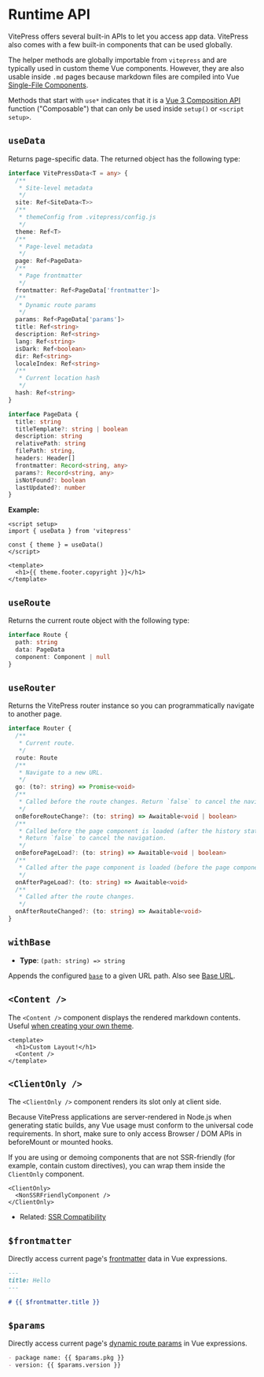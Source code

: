 # Runtime API

VitePress offers several built-in APIs to let you access app data. VitePress also comes with a few built-in components that can be used globally.

The helper methods are globally importable from `vitepress` and are typically used in custom theme Vue components. However, they are also usable inside `.md` pages because markdown files are compiled into Vue [Single-File Components](https://vuejs.org/guide/scaling-up/sfc.html).

Methods that start with `use*` indicates that it is a [Vue 3 Composition API](https://vuejs.org/guide/introduction.html#composition-api) function ("Composable") that can only be used inside `setup()` or `<script setup>`.

## `useData` <Badge type="info" text="composable" />

Returns page-specific data. The returned object has the following type:

```ts
interface VitePressData<T = any> {
  /**
   * Site-level metadata
   */
  site: Ref<SiteData<T>>
  /**
   * themeConfig from .vitepress/config.js
   */
  theme: Ref<T>
  /**
   * Page-level metadata
   */
  page: Ref<PageData>
  /**
   * Page frontmatter
   */
  frontmatter: Ref<PageData['frontmatter']>
  /**
   * Dynamic route params
   */
  params: Ref<PageData['params']>
  title: Ref<string>
  description: Ref<string>
  lang: Ref<string>
  isDark: Ref<boolean>
  dir: Ref<string>
  localeIndex: Ref<string>
  /**
   * Current location hash
   */
  hash: Ref<string>
}

interface PageData {
  title: string
  titleTemplate?: string | boolean
  description: string
  relativePath: string
  filePath: string,
  headers: Header[]
  frontmatter: Record<string, any>
  params?: Record<string, any>
  isNotFound?: boolean
  lastUpdated?: number
}
```

**Example:**

```vue
<script setup>
import { useData } from 'vitepress'

const { theme } = useData()
</script>

<template>
  <h1>{{ theme.footer.copyright }}</h1>
</template>
```

## `useRoute` <Badge type="info" text="composable" />

Returns the current route object with the following type:

```ts
interface Route {
  path: string
  data: PageData
  component: Component | null
}
```

## `useRouter` <Badge type="info" text="composable" />

Returns the VitePress router instance so you can programmatically navigate to another page.

```ts
interface Router {
  /**
   * Current route.
   */
  route: Route
  /**
   * Navigate to a new URL.
   */
  go: (to?: string) => Promise<void>
  /**
   * Called before the route changes. Return `false` to cancel the navigation.
   */
  onBeforeRouteChange?: (to: string) => Awaitable<void | boolean>
  /**
   * Called before the page component is loaded (after the history state is updated).
   * Return `false` to cancel the navigation.
   */
  onBeforePageLoad?: (to: string) => Awaitable<void | boolean>
  /**
   * Called after the page component is loaded (before the page component is updated).
   */
  onAfterPageLoad?: (to: string) => Awaitable<void>
  /**
   * Called after the route changes.
   */
  onAfterRouteChanged?: (to: string) => Awaitable<void>
}
```

## `withBase` <Badge type="info" text="helper" />

- **Type**: `(path: string) => string`

Appends the configured [`base`](./site-config#base) to a given URL path. Also see [Base URL](../guide/asset-handling#base-url).

## `<Content />` <Badge type="info" text="component" />

The `<Content />` component displays the rendered markdown contents. Useful [when creating your own theme](../guide/custom-theme).

```vue
<template>
  <h1>Custom Layout!</h1>
  <Content />
</template>
```

## `<ClientOnly />` <Badge type="info" text="component" />

The `<ClientOnly />` component renders its slot only at client side.

Because VitePress applications are server-rendered in Node.js when generating static builds, any Vue usage must conform to the universal code requirements. In short, make sure to only access Browser / DOM APIs in beforeMount or mounted hooks.

If you are using or demoing components that are not SSR-friendly (for example, contain custom directives), you can wrap them inside the `ClientOnly` component.

```vue-html
<ClientOnly>
  <NonSSRFriendlyComponent />
</ClientOnly>
```

- Related: [SSR Compatibility](../guide/ssr-compat)

## `$frontmatter` <Badge type="info" text="template global" />

Directly access current page's [frontmatter](../guide/frontmatter) data in Vue expressions.

```md
---
title: Hello
---

# {{ $frontmatter.title }}
```

## `$params` <Badge type="info" text="template global" />

Directly access current page's [dynamic route params](../guide/routing#dynamic-routes) in Vue expressions.

```md
- package name: {{ $params.pkg }}
- version: {{ $params.version }}
```
